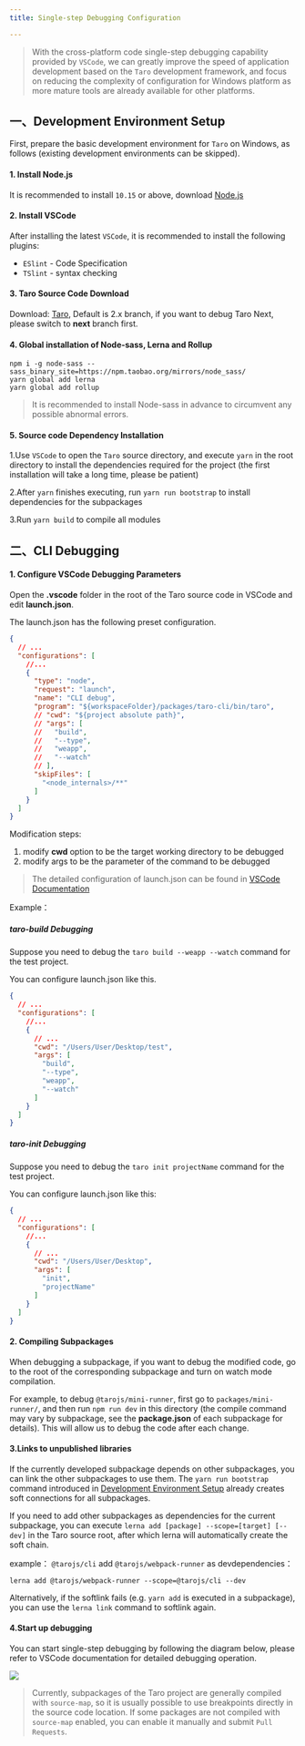 ```yaml
---
title: Single-step Debugging Configuration

---
```


> With the cross-platform code single-step debugging capability provided by `VSCode`, we can greatly improve the speed of application development based on the `Taro` development framework, and focus on reducing the complexity of configuration for Windows platform as more mature tools are already available for other platforms.

## 一、Development Environment Setup

First, prepare the basic development environment for `Taro` on Windows, as follows (existing development environments can be skipped).

#### 1. Install Node.js
It is recommended to install `10.15` or above,  download [Node.js](https://nodejs.org/dist/v12.14.0/node-v12.14.0-x64.msi " node.js")

#### 2. Install VSCode

After installing the latest `VSCode`, it is recommended to install the following plugins:
- `ESlint` - Code Specification
- `TSlint` - syntax checking

#### 3. Taro Source Code Download
Download: [Taro](https://github.com/NervJS/taro.git "Taro"), Default is 2.x branch, if you want to debug Taro Next, please switch to **next** branch first.

#### 4. Global installation of Node-sass, Lerna and Rollup
```shell
npm i -g node-sass --sass_binary_site=https://npm.taobao.org/mirrors/node_sass/
yarn global add lerna
yarn global add rollup
```
>  It is recommended to install Node-sass in advance to circumvent any possible abnormal errors.

#### 5. Source code Dependency Installation
1.Use `VSCode` to open the `Taro` source directory, and execute `yarn` in the root directory to install the dependencies required for the project (the first installation will take a long time, please be patient)

2.After `yarn` finishes executing, run `yarn run bootstrap` to install dependencies for the subpackages

3.Run `yarn build` to compile all modules

## 二、CLI Debugging

#### 1. Configure VSCode Debugging Parameters

Open the **.vscode** folder in the root of the Taro source code in VSCode and edit **launch.json**.

The launch.json has the following preset configuration.

```json title="launch.json"
{
  // ...
  "configurations": [
    //...
    {
      "type": "node",
      "request": "launch",
      "name": "CLI debug",
      "program": "${workspaceFolder}/packages/taro-cli/bin/taro",
      // "cwd": "${project absolute path}",
      // "args": [
      //   "build",
      //   "--type",
      //   "weapp",
      //   "--watch"
      // ],
      "skipFiles": [
        "<node_internals>/**"
      ]
    }
  ]
}
```

Modification steps:

1. modify **cwd** option to be the target working directory to be debugged
2. modify args to be the parameter of the command to be debugged

> The detailed configuration of launch.json can be found in [VSCode Documentation](https://code.visualstudio.com/docs/editor/debugging#_launch-configurations)

Example：

##### taro-build Debugging

Suppose you need to debug the `taro build --weapp --watch` command for the test project.

You can configure launch.json like this.

```json title="launch.json"
{
  // ...
  "configurations": [
    //...
    {
      // ...
      "cwd": "/Users/User/Desktop/test",
      "args": [
        "build",
        "--type",
        "weapp",
        "--watch"
      ]
    }
  ]
}
```

#####  taro-init Debugging

Suppose you need to debug the `taro init projectName` command for the test project.

You can configure launch.json like this:

```json title="launch.json"
{
  // ...
  "configurations": [
    //...
    {
      // ...
      "cwd": "/Users/User/Desktop",
      "args": [
        "init",
        "projectName"
      ]
    }
  ]
}
```

#### 2. Compiling Subpackages

When debugging a subpackage, if you want to debug the modified code, go to the root of the corresponding subpackage and turn on watch mode compilation.

For example, to debug `@tarojs/mini-runner`, first go to `packages/mini-runner/`, and then run `npm run dev` in this directory (the compile command may vary by subpackage, see the **package.json** of each subpackage for details). This will allow us to debug the code after each change.

#### 3.Links to unpublished libraries

If the currently developed subpackage depends on other subpackages, you can link the other subpackages to use them. The `yarn run bootstrap` command introduced in [Development Environment Setup](./debug-config#开发环境搭建) already creates soft connections for all subpackages.

If you need to add other subpackages as dependencies for the current subpackage, you can execute `lerna add [package] --scope=[target] [--dev]` in the Taro source root, after which lerna will automatically create the soft chain.

example：  `@tarojs/cli` add `@tarojs/webpack-runner` as devdependencies：

`lerna add @tarojs/webpack-runner --scope=@tarojs/cli --dev`

Alternatively, if the softlink fails (e.g. `yarn add` is executed in a subpackage), you can use the `lerna link` command to softlink again.

#### 4.Start up debugging

You can start single-step debugging by following the diagram below, please refer to VSCode documentation for detailed debugging operation.

![](http://storage.jd.com/cjj-pub-images/WX20200602-221337.png)

> Currently, subpackages of the Taro project are generally compiled with `source-map`, so it is usually possible to use breakpoints directly in the source code location. If some packages are not compiled with `source-map` enabled, you can enable it manually and submit `Pull Requests`.
